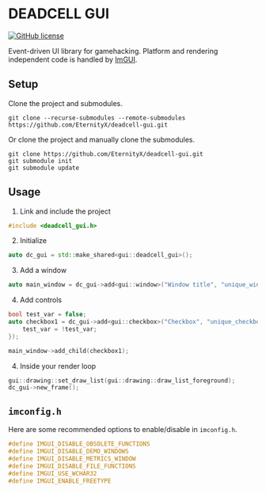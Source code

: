 # DEADCELL GUI
[![GitHub license](https://img.shields.io/badge/license-BSD-red)](https://github.com/EternityX/DEADCELL-GUI/blob/master/LICENSE)

Event-driven UI library for gamehacking. Platform and rendering independent code is handled by [ImGUI](https://github.com/ocornut/imgui).

## Setup
Clone the project and submodules.
```
git clone --recurse-submodules --remote-submodules https://github.com/EternityX/deadcell-gui.git
```

Or clone the project and manually clone the submodules.

```
git clone https://github.com/EternityX/deadcell-gui.git
git submodule init
git submodule update
```

## Usage
1. Link and include the project
```cpp
#include <deadcell_gui.h>
```

2. Initialize
```cpp
auto dc_gui = std::make_shared<gui::deadcell_gui>();
```

3. Add a window
```cpp
auto main_window = dc_gui->add<gui::window>("Window title", "unique_window_id");
```

4. Add controls
```cpp
bool test_var = false;
auto checkbox1 = dc_gui->add<gui::checkbox>("Checkbox", "unique_checkbox_id", &test_var, [&]() {
    test_var = !test_var;
});

main_window->add_child(checkbox1);
```

4. Inside your render loop
```cpp
gui::drawing::set_draw_list(gui::drawing::draw_list_foreground);
dc_gui->new_frame();
```

## `imconfig.h`
Here are some recommended options to enable/disable in `imconfig.h`.

```cpp
#define IMGUI_DISABLE_OBSOLETE_FUNCTIONS
#define IMGUI_DISABLE_DEMO_WINDOWS
#define IMGUI_DISABLE_METRICS_WINDOW
#define IMGUI_DISABLE_FILE_FUNCTIONS
#define IMGUI_USE_WCHAR32
#define IMGUI_ENABLE_FREETYPE
```
